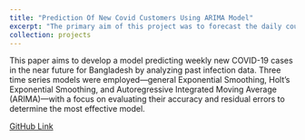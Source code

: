```yaml
---
title: "Prediction Of New Covid Customers Using ARIMA Model"
excerpt: "The primary aim of this project was to forecast the daily count of new COVID-19 infections in Bangladesh.<br/><img src='/images/Econometrics.jpg'>"
collection: projects
---
```


This paper aims to develop a model predicting weekly new COVID-19 cases in the near future for Bangladesh by analyzing past infection data. Three time series models were employed—general Exponential Smoothing, Holt’s Exponential Smoothing, and Autoregressive Integrated Moving Average (ARIMA)—with a focus on evaluating their accuracy and residual errors to determine the most effective model.

[GitHub Link](https://github.com/sharminhossainbd/Time-Series-Model-About-Covid-New-Cases-ARIMA-)
